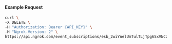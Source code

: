 <!-- Code generated for API Clients. DO NOT EDIT. -->

#### Example Request

```bash
curl \
-X DELETE \
-H "Authorization: Bearer {API_KEY}" \
-H "Ngrok-Version: 2" \
https://api.ngrok.com/event_subscriptions/esb_2wiYnelUmTulTLjTpg6SxVNCZcI/sources/ip_policy_updated.v0
```
